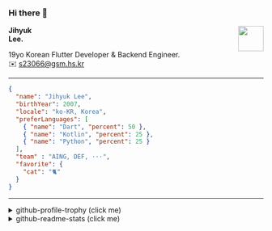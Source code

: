 ### Hi there 👋
<img src="https://github.githubassets.com/images/mona-loading-default.gif" width="50px" align="right">
</a>

**Jihyuk\
Lee.**

19yo Korean Flutter Developer & Backend Engineer.\
✉️ <s23066@gsm.hs.kr>

---

```json
{
  "name": "Jihyuk Lee",
  "birthYear": 2007,
  "locale": "ko-KR, Korea",
  "preferLanguages": [
    { "name": "Dart", "percent": 50 },
    { "name": "Kotlin", "percent": 25 },
    { "name": "Python", "percent": 25 }
  ],
  "team" : "AING, DEF, ···",
  "favorite": {
    "cat": "🐈"
  }
}
```
---
<details>
  <summary>github-profile-trophy (click me)</summary>
  
![](https://github-profile-trophy.vercel.app/?username=withJihyuk&row=1&column=8&theme=nord)
  
</details>
<details>
  <summary>github-readme-stats (click me)</summary>
  
<!--START_SECTION:waka-->
![Code Time](http://img.shields.io/badge/Code%20Time-776%20hrs%2032%20mins-blue)

![Lines of code](https://img.shields.io/badge/%EC%A0%80%EB%8A%94%20%EC%97%AC%ED%83%9C%EA%B9%8C%EC%A7%80%20-712.0%20thousand%20%EC%A4%84%EC%9D%98%20%EC%BD%94%EB%93%9C%EB%A5%BC%20%EC%9E%91%EC%84%B1%ED%96%88%EC%96%B4%EC%9A%94.-blue)

**저는 아침형 인간이에요. 🐤** 

```text
🌞 아침                     703 commits         █████░░░░░░░░░░░░░░░░░░░░   19.01 % 
🌆 낮　                     1279 commits        █████████░░░░░░░░░░░░░░░░   34.58 % 
🌃 저녁                     1367 commits        █████████░░░░░░░░░░░░░░░░   36.96 % 
🌙 밤　                     350 commits         ██░░░░░░░░░░░░░░░░░░░░░░░   09.46 % 
```


📊 **저는 이번주를 이렇게 시간을 보냈어요.** 

```text
🕑︎ Timezone: Asia/Seoul

💬 프로그래밍 언어들: 
Kotlin                   7 hrs 23 mins       █████████░░░░░░░░░░░░░░░░   37.45 % 
Dart                     7 hrs 4 mins        █████████░░░░░░░░░░░░░░░░   35.85 % 
YAML                     1 hr 54 mins        ██░░░░░░░░░░░░░░░░░░░░░░░   09.69 % 
Python                   1 hr 1 min          █░░░░░░░░░░░░░░░░░░░░░░░░   05.22 % 
XML                      53 mins             █░░░░░░░░░░░░░░░░░░░░░░░░   04.56 % 

🔥 에디터들: 
IntelliJ IDEA            8 hrs 24 mins       ███████████░░░░░░░░░░░░░░   42.60 % 
Android Studio           5 hrs 51 mins       ███████░░░░░░░░░░░░░░░░░░   29.62 % 
VS Code                  5 hrs 29 mins       ███████░░░░░░░░░░░░░░░░░░   27.78 % 

💻 운영 체제들: 
Mac                      19 hrs 45 mins      █████████████████████████   100.00 % 
```


 Last Updated on 25/03/2025 18:52:08 UTC
<!--END_SECTION:waka-->

</details>

</div>

